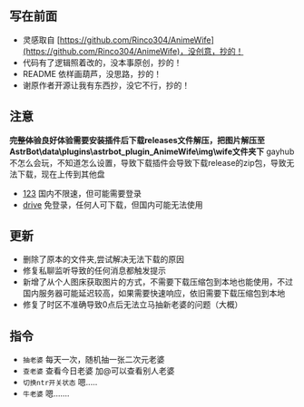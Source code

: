 ## 写在前面 ##
- 灵感取自 [https://github.com/Rinco304/AnimeWife](https://github.com/Rinco304/AnimeWife)，没创意，抄的！
- 代码有了逻辑照着改的，没本事原创，抄的！
- README 依样画葫芦，没思路，抄的！
- 谢原作者开源让我有东西抄，没它不行，抄的！ 

## 注意 ##
**~~完整体验~~良好体验需要安装插件后下载releases文件解压，把图片解压至AstrBot\data\plugins\astrbot_plugin_AnimeWife\img\wife文件夹下**
gayhub不怎么会玩，不知道怎么设置，导致下载插件会导致下载release的zip包，导致无法下载，现在上传到其他盘
-  [123](https://www.123912.com/s/WYodjv-NFpCd) 国内不限速，但可能需要登录
-  [drive](https://drive.google.com/file/d/1nLKBTqSOgBECMdth0tk0vnQwARhb_osH/view?usp=drive_link)  免登录，任何人可下载，但国内可能无法使用

## 更新 ##
- 删除了原本的文件夹,尝试解决无法下载的原因
- 修复私聊监听导致的任何消息都触发提示
- 新增了从个人图床获取图片的方式，不需要下载压缩包到本地也能使用，不过国内服务器可能延迟较高，如果需要快速响应，依旧需要下载压缩包到本地
- 修复了时区不准确导致0点后无法立马抽新老婆的问题（大概）

## 指令 ##
- `抽老婆` 每天一次，随机抽一张二次元老婆
- `查老婆` 查看今日老婆 加@可以查看别人老婆
- `切换ntr开关状态` 嗯.....
- `牛老婆` 嗯.......
